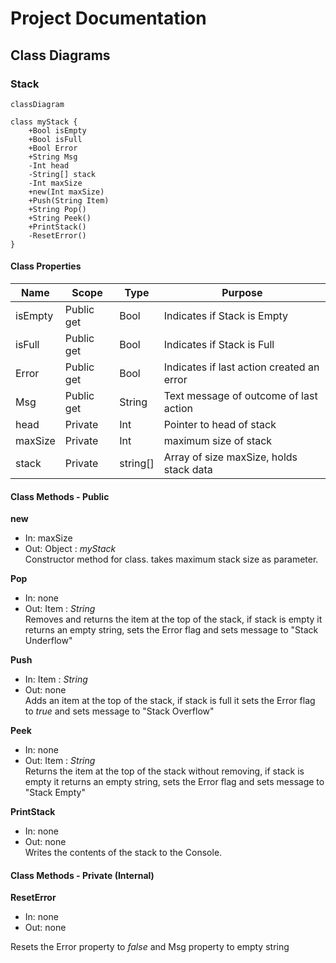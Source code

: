 # Project Documentation  
## Class Diagrams  
### Stack  
```mermaid
classDiagram

class myStack {
    +Bool isEmpty
    +Bool isFull
    +Bool Error
    +String Msg  
    -Int head
    -String[] stack
    -Int maxSize
    +new(Int maxSize)
    +Push(String Item)
    +String Pop()
    +String Peek()
    +PrintStack()
    -ResetError()
}
```
#### Class Properties

|Name|Scope|Type|Purpose|  
|-|-|-|-|  
|isEmpty|Public get|Bool|Indicates if Stack is Empty|  
|isFull|Public get|Bool|Indicates if Stack is Full|  
|Error|Public get|Bool|Indicates if last action created an error|
|Msg|Public get|String|Text message of outcome of last action|
|head|Private|Int|Pointer to head of stack|
|maxSize|Private|Int|maximum size of stack|
|stack|Private|string[]|Array of size maxSize, holds stack data|

#### Class Methods - Public

**new** 
- In: maxSize
- Out: Object : *myStack*  
Constructor method for class.  takes maximum stack size as parameter.

**Pop**
- In: none
- Out: Item : *String*  
Removes and returns the item at the top of the stack, if stack is empty it returns an empty string, sets the Error flag and sets message to "Stack Underflow"  

**Push**
- In: Item : *String*
- Out: none  
Adds an item at the top of the stack, if stack is full it sets the Error flag to *true* and sets message to "Stack Overflow"  

**Peek**
- In: none
- Out: Item : *String*  
Returns the item at the top of the stack without removing, if stack is empty it returns an empty string, sets the Error flag and sets message to "Stack Empty"  

**PrintStack**
- In: none  
- Out: none  
Writes the contents of the stack to the Console.  

#### Class Methods - Private (Internal)

**ResetError**
- In: none
- Out: none  

Resets the Error property to *false* and Msg property to empty string
